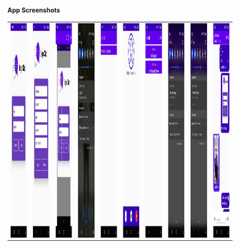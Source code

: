  #### App Screenshots
  

<table>
   
  <tr>
    <td><img src="https://github.com/ahmedelbagory332/Bego_Chat/blob/master/screenShot/Screenshot_20211119-161018_Bego%20Chat.jpg" width=270 height=480></td>
    <td><img src="https://github.com/ahmedelbagory332/Bego_Chat/blob/master/screenShot/Screenshot_20211119-161035_Bego%20Chat.jpg" width=270 height=480></td>
    <td><img src="https://github.com/ahmedelbagory332/Bego_Chat/blob/master/screenShot/Screenshot_20211119-161344_Bego%20Chat.jpg" width=270 height=480></td>
    <td><img src="https://github.com/ahmedelbagory332/Bego_Chat/blob/master/screenShot/Screenshot_20211119-161649_One%20UI%20Home.jpg" width=270 height=480></td>
    <td><img src="https://github.com/ahmedelbagory332/Bego_Chat/blob/master/screenShot/Screenshot_20211119-161701_Bego%20Chat.jpg" width=270 height=480></td>
    <td><img src="https://github.com/ahmedelbagory332/Bego_Chat/blob/master/screenShot/Screenshot_20211119-162403_Bego%20Chat.jpg" width=270 height=480></td>
    <td><img src="https://github.com/ahmedelbagory332/Bego_Chat/blob/master/screenShot/Screenshot_20211119-162635_Bego%20Chat.jpg" width=270 height=480></td>
    <td><img src="https://github.com/ahmedelbagory332/Bego_Chat/blob/master/screenShot/Screenshot_20211119-162654_Bego%20Chat.jpg" width=270 height=480></td>
    <td><img src="https://github.com/ahmedelbagory332/Bego_Chat/blob/master/screenShot/Screenshot_20211119-162654_Bego%20Chat.jpg" width=270 height=480></td>
    <td><img src="https://github.com/ahmedelbagory332/Bego_Chat/blob/master/screenShot/Screenshot_20211119-162814_Bego%20Chat.jpg" width=270 height=480></td>
  </tr>
 </table>





